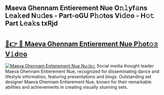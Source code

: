## Maeva Ghennam Entierement Nue O𝚗𝚕yf𝚊ns L𝚎a𝚔ed N𝚞𝚍es - Part-oGU P𝚑𝚘tos Vi𝚍𝚎o - H𝚘𝚝 Part L𝚎a𝚔s txRjd

# <h2><a href="http://kf9lro5.oniu.top/?m=Maeva+Ghennam+Entierement+Nue">🔗👉 🔴 Maeva Ghennam Entierement Nue P𝚑ot𝚘𝚜 V𝚒d𝚎o</a></h2>

[![Maeva Ghennam Entierement Nue Nu𝚍e𝚜](https://i.imgur.com/0qMVB7G.gif)](http://kf9lro5.oniu.top/?m=Maeva+Ghennam+Entierement+Nue)
Social media thought leader Maeva Ghennam Entierement Nue, recognized for disseminating dance and lifestyle information, featuring presentations and blogs. Outstanding set designer Maeva Ghennam Entierement Nue, known for their remarkable abilities and achievements in creating visually stunning sets.  
